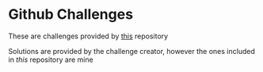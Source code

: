 # Github Challenges
These are challenges provided by <a href="https://github.com/zhiwehu/Python-programming-exercises/blob/master/100%2B%20Python%20challenging%20programming%20exercises.txt" target="_blank">this</a> repository

Solutions are provided by the challenge creator, however the ones included in
*this* repository are mine
